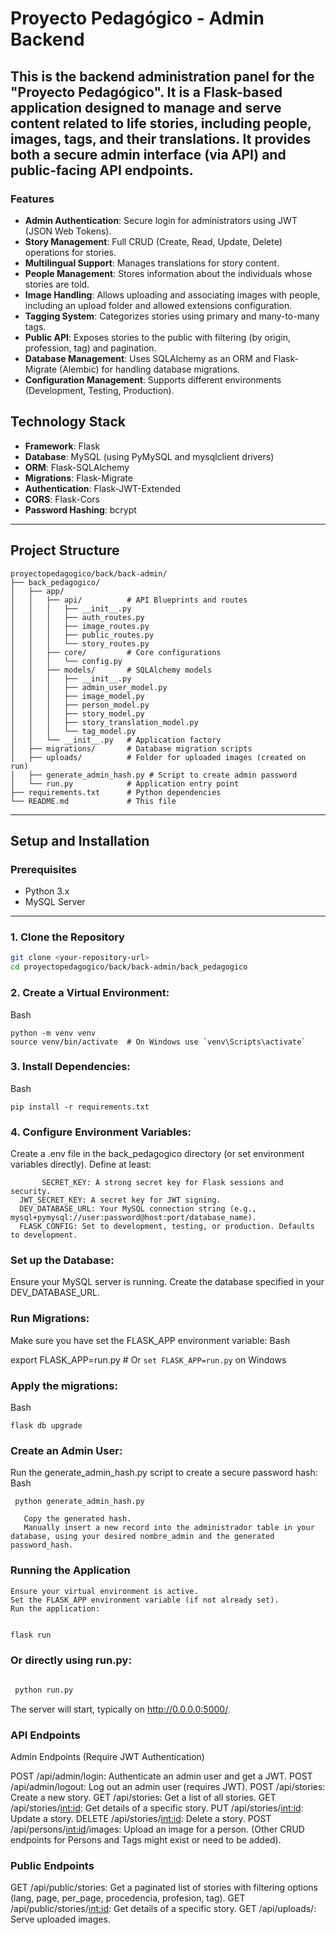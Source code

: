 # Proyecto Pedagógico - Admin Backend

This is the backend administration panel for the "Proyecto Pedagógico". It is a Flask-based application designed to manage and serve content related to life stories, including people, images, tags, and their translations. It provides both a secure admin interface (via API) and public-facing API endpoints.
---

### Features

- **Admin Authentication**: Secure login for administrators using JWT (JSON Web Tokens).
- **Story Management**: Full CRUD (Create, Read, Update, Delete) operations for stories.
- **Multilingual Support**: Manages translations for story content.
- **People Management**: Stores information about the individuals whose stories are told.
- **Image Handling**: Allows uploading and associating images with people, including an upload folder and allowed extensions configuration.
- **Tagging System**: Categorizes stories using primary and many-to-many tags.
- **Public API**: Exposes stories to the public with filtering (by origin, profession, tag) and pagination.
- **Database Management**: Uses SQLAlchemy as an ORM and Flask-Migrate (Alembic) for handling database migrations.
- **Configuration Management**: Supports different environments (Development, Testing, Production).

## Technology Stack

- **Framework**: Flask
- **Database**: MySQL (using PyMySQL and mysqlclient drivers)
- **ORM**: Flask-SQLAlchemy
- **Migrations**: Flask-Migrate
- **Authentication**: Flask-JWT-Extended
- **CORS**: Flask-Cors
- **Password Hashing**: bcrypt
---

## Project Structure
  ```
proyectopedagogico/back/back-admin/
├── back_pedagogico/
│   ├── app/
│   │   ├── api/          # API Blueprints and routes
│   │   │   ├── __init__.py
│   │   │   ├── auth_routes.py
│   │   │   ├── image_routes.py
│   │   │   ├── public_routes.py
│   │   │   └── story_routes.py
│   │   ├── core/         # Core configurations
│   │   │   └── config.py
│   │   ├── models/       # SQLAlchemy models
│   │   │   ├── __init__.py
│   │   │   ├── admin_user_model.py
│   │   │   ├── image_model.py
│   │   │   ├── person_model.py
│   │   │   ├── story_model.py
│   │   │   ├── story_translation_model.py
│   │   │   └── tag_model.py
│   │   └── __init__.py   # Application factory
│   ├── migrations/       # Database migration scripts
│   ├── uploads/          # Folder for uploaded images (created on run)
│   ├── generate_admin_hash.py # Script to create admin password
│   └── run.py            # Application entry point
├── requirements.txt      # Python dependencies
└── README.md             # This file
  
  ```

---

##  Setup and Installation

###  Prerequisites

- Python 3.x
- MySQL Server

--- 

### 1. Clone the Repository

```bash
git clone <your-repository-url>
cd proyectopedagogico/back/back-admin/back_pedagogico
```

### 2. Create a Virtual Environment:
Bash
```
python -m venv venv
source venv/bin/activate  # On Windows use `venv\Scripts\activate`
```

### 3. Install Dependencies:
Bash
```
pip install -r requirements.txt
```

### 4. Configure Environment Variables:

Create a .env file in the back_pedagogico directory (or set environment variables directly).
    Define at least:
   ```
          SECRET_KEY: A strong secret key for Flask sessions and security.
     JWT_SECRET_KEY: A secret key for JWT signing.
     DEV_DATABASE_URL: Your MySQL connection string (e.g., mysql+pymysql://user:password@host:port/database_name).
     FLASK_CONFIG: Set to development, testing, or production. Defaults to development.
 ```

### Set up the Database:

 Ensure your MySQL server is running.
 Create the database specified in your DEV_DATABASE_URL.

### Run Migrations:

 Make sure you have set the FLASK_APP environment variable:
 Bash

export FLASK_APP=run.py # Or `set FLASK_APP=run.py` on Windows

### Apply the migrations:
Bash
  ```
 flask db upgrade
  ```
###  Create an Admin User:

 Run the generate_admin_hash.py script to create a secure password hash:
 Bash

     python generate_admin_hash.py
  ```
     Copy the generated hash.
     Manually insert a new record into the administrador table in your database, using your desired nombre_admin and the generated password_hash.
  ```
### Running the Application
  ```
 Ensure your virtual environment is active.
 Set the FLASK_APP environment variable (if not already set).
 Run the application:
 ```
 ```Bash

flask run
```

### Or directly using run.py:
```Bash

 python run.py
```
 The server will start, typically on http://0.0.0.0:5000/.

### API Endpoints
Admin Endpoints (Require JWT Authentication)

 POST /api/admin/login: Authenticate an admin user and get a JWT.
 POST /api/admin/logout: Log out an admin user (requires JWT).
 POST /api/stories: Create a new story.
 GET /api/stories: Get a list of all stories.
 GET /api/stories/<int:id>: Get details of a specific story.
 PUT /api/stories/<int:id>: Update a story.
 DELETE /api/stories/<int:id>: Delete a story.
 POST /api/persons/<int:id>/images: Upload an image for a person.
 (Other CRUD endpoints for Persons and Tags might exist or need to be added).

### Public Endpoints

 GET /api/public/stories: Get a paginated list of stories with filtering options (lang, page, per_page, procedencia, profesion, tag).
 GET /api/public/stories/<int:id>: Get details of a specific story.
 GET /api/uploads/<filename>: Serve uploaded images.
